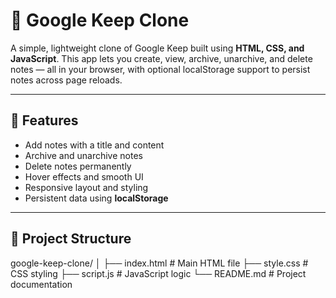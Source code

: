 # 📝 Google Keep Clone

A simple, lightweight clone of Google Keep built using **HTML, CSS, and JavaScript**. This app lets you create, view, archive, unarchive, and delete notes — all in your browser, with optional localStorage support to persist notes across page reloads.

---

## 🚀 Features

- Add notes with a title and content
- Archive and unarchive notes
- Delete notes permanently
- Hover effects and smooth UI
- Responsive layout and styling
- Persistent data using **localStorage**

---

## 📂 Project Structure

google-keep-clone/
│
├── index.html # Main HTML file
├── style.css # CSS styling
├── script.js # JavaScript logic
└── README.md # Project documentation
